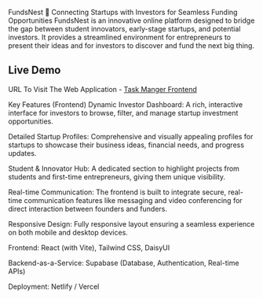 FundsNest 🚀
Connecting Startups with Investors for Seamless Funding Opportunities
FundsNest is an innovative online platform designed to bridge the gap between student innovators, early-stage startups, and potential investors. It provides a streamlined environment for entrepreneurs to present their ideas and for investors to discover and fund the next big thing.

## Live Demo

URL To Visit The Web Application - [Task Manger Frontend ](https://fundnest12.netlify.app/)

Key Features (Frontend)
Dynamic Investor Dashboard: A rich, interactive interface for investors to browse, filter, and manage startup investment opportunities.

Detailed Startup Profiles: Comprehensive and visually appealing profiles for startups to showcase their business ideas, financial needs, and progress updates.

Student & Innovator Hub: A dedicated section to highlight projects from students and first-time entrepreneurs, giving them unique visibility.

Real-time Communication: The frontend is built to integrate secure, real-time communication features like messaging and video conferencing for direct interaction between founders and funders.

Responsive Design: Fully responsive layout ensuring a seamless experience on both mobile and desktop devices.


Frontend: React (with Vite), Tailwind CSS, DaisyUI

Backend-as-a-Service: Supabase (Database, Authentication, Real-time APIs)

Deployment: Netlify / Vercel
